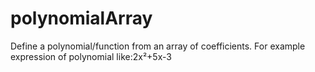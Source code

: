 # polynomialArray
Define a polynomial/function from an array of coefficients.
For example expression of polynomial like:2x²+5x-3




